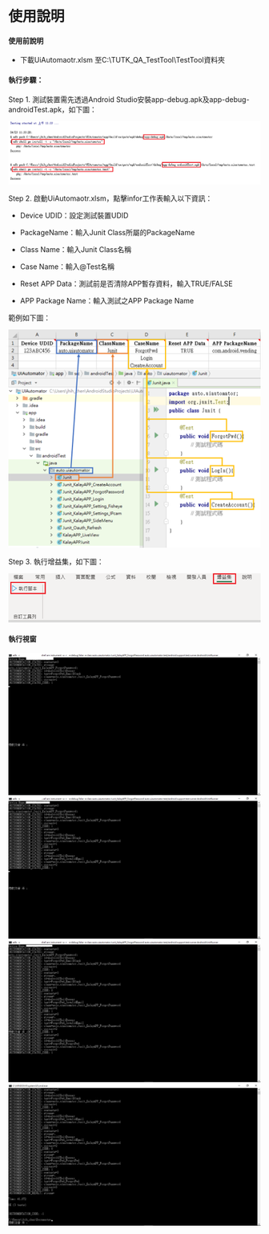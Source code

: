 # 使用說明

#### 使用前說明

* 下載UiAutomaotr.xlsm 至C:\TUTK_QA_TestTool\TestTool資料夾

#### 執行步驟：
Step 1. 測試裝置需先透過Android Studio安裝app-debug.apk及app-debug-androidTest.apk，如下圖：

   ![image](https://github.com/Gilleschen/Android_Studio_UiAutomator/blob/master/Picture/install_apk.png)
    
Step 2. 啟動UiAutomaotr.xlsm，點擊infor工作表輸入以下資訊：

* Device UDID：設定測試裝置UDID

* PackageName：輸入Junit Class所屬的PackageName 

* Class Name：輸入Junit Class名稱

* Case Name：輸入@Test名稱

* Reset APP Data：測試前是否清除APP暫存資料，輸入TRUE/FALSE

* APP Package Name：輸入測試之APP Package Name

範例如下圖：

![image](https://github.com/Gilleschen/Android_Studio_UiAutomator/blob/master/Picture/%E8%A1%A8%E6%A0%BC%E8%AA%AA%E6%98%8E.png)

Step 3. 執行增益集，如下圖：

![image](https://github.com/Gilleschen/Android_Studio_UiAutomator/blob/master/Picture/%E5%A2%9E%E7%9B%8A%E9%9B%86.PNG)
    
#### 執行視窗
![image](https://github.com/Gilleschen/Android_Studio_UiAutomator/blob/master/Picture/1.png)
![image](https://github.com/Gilleschen/Android_Studio_UiAutomator/blob/master/Picture/2.png)
![image](https://github.com/Gilleschen/Android_Studio_UiAutomator/blob/master/Picture/3.png)
![image](https://github.com/Gilleschen/Android_Studio_UiAutomator/blob/master/Picture/4.png)
